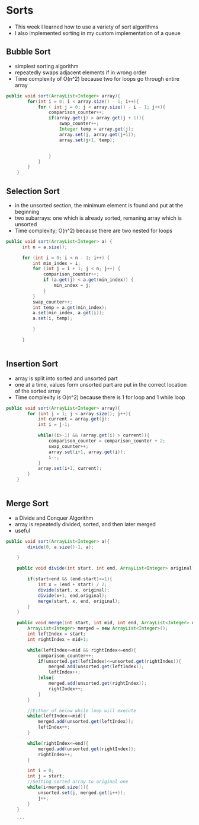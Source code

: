 # Sorts
- This week I learned how to use a variety of sort algorithms
- I also implemented sorting in my custom implementation of a queue

## Bubble Sort
- simplest sorting algorithm
- repeatedly swaps adjacent elements if in wrong order
- Time complexity of O(n^2) because two for loops go through entire array
``` java
public void sort(ArrayList<Integer> array){
        for(int i = 0; i < array.size() - 1; i++){
            for ( int j = 0; j < array.size() - i - 1; j++){
                comparison_counter++;
                if(array.get(j) > array.get(j + 1)){
                    swap_counter++;
                    Integer temp = array.get(j);
                    array.set(j, array.get(j+1));
                    array.set(j+1, temp);


                }
            }
        }
    }
  ```
  
  ## Selection Sort
  - in the unsorted section, the minimum element is found and put at the beginning
  - two subarrays: one which is already sorted, remaning array which is unsorted
  - Time complexity; O(n^2) because there are two nested for loops
  
  ``` java
  public void sort(ArrayList<Integer> a) {
        int n = a.size();

        for (int i = 0; i < n - 1; i++) {
            int min_index = i;
            for (int j = i + 1; j < n; j++) {
                comparison_counter++;
                if (a.get(j) < a.get(min_index)) {
                    min_index = j;
                }
            }
            swap_counter++;
            int temp = a.get(min_index);
            a.set(min_index, a.get(i));
            a.set(i, temp);

            }

        }
        
  ```
  
  ## Insertion Sort 
  - array is split into sorted and unsorted part
  - one at a time, values form unsorted part are put in the correct location of the sorted array
  - Time complexity is O(n^2) because there is 1 for loop and 1 while loop 

``` java
public void sort(ArrayList<Integer> array){
        for (int j = 1; j < array.size(); j++){
            int current = array.get(j);
            int i = j-1;

            while((i>-1) && (array.get(i) > current)){
                comparison_counter = comparison_counter + 2;
                swap_counter++;
                array.set(i+1, array.get(i));
                i--;
            }
            array.set(i+1, current);
        }
    }
    
  ```
  
  ## Merge Sort
  - a Divide and Conquer Algorithm
  - array is repeatedly divided, sorted, and then later merged
  - useful 

``` java
public void sort(ArrayList<Integer> a){
        divide(0, a.size()-1, a);

    }

    public void divide(int start, int end, ArrayList<Integer> original) {

        if(start<end && (end-start)>=1){
            int x = (end + start) / 2;
            divide(start, x, original);
            divide(x+1, end,original);
            merge(start, x, end, original);
        }
    }

    public void merge(int start, int mid, int end, ArrayList<Integer> unsorted){
        ArrayList<Integer> merged = new ArrayList<Integer>();
        int leftIndex = start;
        int rightIndex = mid+1;

        while(leftIndex<=mid && rightIndex<=end){
            comparison_counter++;
            if(unsorted.get(leftIndex)<=unsorted.get(rightIndex)){
                merged.add(unsorted.get(leftIndex));
                leftIndex++;
            }else{
                merged.add(unsorted.get(rightIndex));
                rightIndex++;
            }
        }

        //Either of below while loop will execute
        while(leftIndex<=mid){
            merged.add(unsorted.get(leftIndex));
            leftIndex++;
        }

        while(rightIndex<=end){
            merged.add(unsorted.get(rightIndex));
            rightIndex++;
        }

        int i = 0;
        int j = start;
        //Setting sorted array to original one
        while(i<merged.size()){
            unsorted.set(j, merged.get(i++));
            j++;
        }
    }
    
    ```
  
